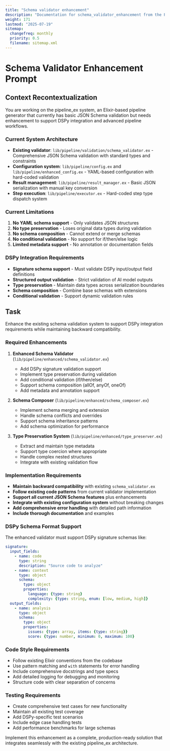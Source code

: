 ```yaml
---
title: "Schema validator enhancement"
description: "Documentation for schema_validator_enhancement from the Pipeline ex repository."
weight: 171
lastmod: "2025-07-19"
sitemap:
  changefreq: monthly
  priority: 0.5
  filename: sitemap.xml
---
```


# Schema Validator Enhancement Prompt

## Context Recontextualization

You are working on the pipeline_ex system, an Elixir-based pipeline generator that currently has basic JSON Schema validation but needs enhancement to support DSPy integration and advanced pipeline workflows.

### Current System Architecture
- **Existing validator**: `lib/pipeline/validation/schema_validator.ex` - Comprehensive JSON Schema validation with standard types and constraints
- **Configuration system**: `lib/pipeline/config.ex` and `lib/pipeline/enhanced_config.ex` - YAML-based configuration with hard-coded validation
- **Result management**: `lib/pipeline/result_manager.ex` - Basic JSON serialization with manual key conversion
- **Step execution**: `lib/pipeline/executor.ex` - Hard-coded step type dispatch system

### Current Limitations
1. **No YAML schema support** - Only validates JSON structures
2. **No type preservation** - Loses original data types during validation
3. **No schema composition** - Cannot extend or merge schemas
4. **No conditional validation** - No support for if/then/else logic
5. **Limited metadata support** - No annotation or documentation fields

### DSPy Integration Requirements
- **Signature schema support** - Must validate DSPy input/output field definitions
- **Structured output validation** - Strict validation of AI model outputs
- **Type preservation** - Maintain data types across serialization boundaries
- **Schema composition** - Combine base schemas with extensions
- **Conditional validation** - Support dynamic validation rules

## Task

Enhance the existing schema validation system to support DSPy integration requirements while maintaining backward compatibility.

### Required Enhancements

1. **Enhanced Schema Validator** (`lib/pipeline/enhanced/schema_validator.ex`)
   - Add DSPy signature validation support
   - Implement type preservation during validation
   - Add conditional validation (if/then/else)
   - Support schema composition (allOf, anyOf, oneOf)
   - Add metadata and annotation support

2. **Schema Composer** (`lib/pipeline/enhanced/schema_composer.ex`)
   - Implement schema merging and extension
   - Handle schema conflicts and overrides
   - Support schema inheritance patterns
   - Add schema optimization for performance

3. **Type Preservation System** (`lib/pipeline/enhanced/type_preserver.ex`)
   - Extract and maintain type metadata
   - Support type coercion where appropriate
   - Handle complex nested structures
   - Integrate with existing validation flow

### Implementation Requirements

- **Maintain backward compatibility** with existing `schema_validator.ex`
- **Follow existing code patterns** from current validator implementation
- **Support all current JSON Schema features** plus enhancements
- **Integrate with existing configuration system** without breaking changes
- **Add comprehensive error handling** with detailed path information
- **Include thorough documentation** and examples

### DSPy Schema Format Support

The enhanced validator must support DSPy signature schemas like:
```yaml
signature:
  input_fields:
    - name: code
      type: string
      description: "Source code to analyze"
    - name: context
      type: object
      schema:
        type: object
        properties:
          language: {type: string}
          complexity: {type: string, enum: [low, medium, high]}
  output_fields:
    - name: analysis
      type: object
      schema:
        type: object
        properties:
          issues: {type: array, items: {type: string}}
          score: {type: number, minimum: 0, maximum: 100}
```

### Code Style Requirements

- Follow existing Elixir conventions from the codebase
- Use pattern matching and `with` statements for error handling
- Include comprehensive docstrings and type specs
- Add detailed logging for debugging and monitoring
- Structure code with clear separation of concerns

### Testing Requirements

- Create comprehensive test cases for new functionality
- Maintain all existing test coverage
- Add DSPy-specific test scenarios
- Include edge case handling tests
- Add performance benchmarks for large schemas

Implement this enhancement as a complete, production-ready solution that integrates seamlessly with the existing pipeline_ex architecture.